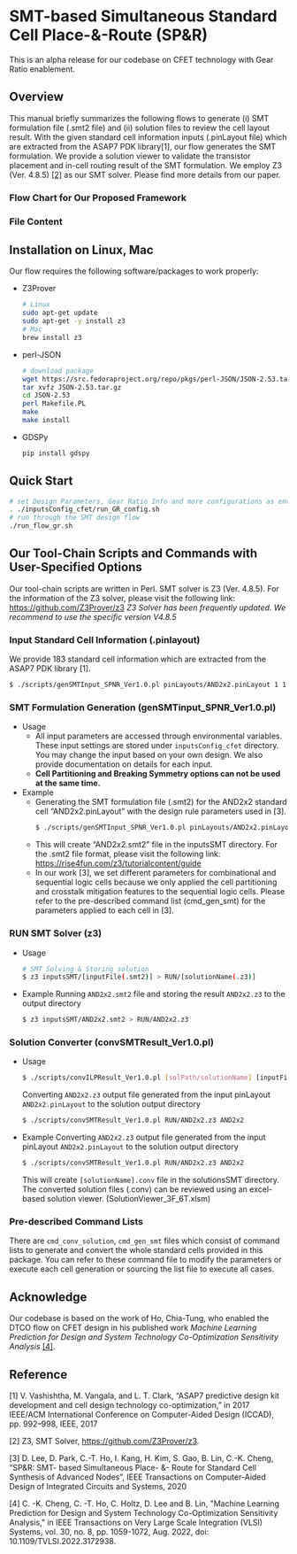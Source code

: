 # SMT-based Simultaneous Standard Cell Place-&-Route (SP&R)
This is an alpha release for our codebase on CFET technology with Gear Ratio enablement.
## Overview
This manual briefly summarizes the following flows to generate (i) SMT formulation file (.smt2 file) and (ii) solution files to review the cell layout result. With the given standard cell information inputs (.pinLayout file) which are extracted from the ASAP7 PDK library[1], our flow generates the SMT formulation. We provide a solution viewer to validate the transistor placement and in-cell routing result of the SMT formulation. We employ Z3 (Ver. 4.8.5) [[2]](https://github.com/Z3Prover/z3) as our SMT solver. Please find more details from our paper.
### Flow Chart for Our Proposed Framework
### File Content
## Installation on Linux, Mac

Our flow requires the following software/packages to work properly:
- Z3Prover
  ```bash
  # Linux
  sudo apt-get update
  sudo apt-get -y install z3
  # Mac
  brew install z3
  ```
- perl-JSON
  ```bash
  # download package
  wget https://src.fedoraproject.org/repo/pkgs/perl-JSON/JSON-2.53.tar.gz/7db1be00d44414c4962eeac222395a76/JSON-2.53.tar.gz
  tar xvfz JSON-2.53.tar.gz
  cd JSON-2.53
  perl Makefile.PL
  make
  make install
  ```
- GDSPy
  ```bash
  pip install gdspy
  ```
## Quick Start
```bash
# set Design Parameters, Gear Ratio Info and more configurations as environmental variables
. ./inputsConfig_cfet/run_GR_config.sh
# run through the SMT design flow
./run_flow_gr.sh
```
## Our Tool-Chain Scripts and Commands with User-Specified Options
Our tool-chain scripts are written in Perl. SMT solver is Z3 (Ver. 4.8.5). For the information of the Z3 solver, please visit the following link: https://github.com/Z3Prover/z3
_Z3 Solver has been frequently updated. We recommend to use the specific version V4.8.5_
### Input Standard Cell Information (.pinlayout)
We provide 183 standard cell information which are extracted from the ASAP7 PDK library [1].
  ```bash
  $ ./scripts/genSMTInput_SPNR_Ver1.0.pl pinLayouts/AND2x2.pinLayout 1 1 1.5 1 1 3 2 1 0 5 1 1 1 1
  ```
###
### SMT Formulation Generation (genSMTinput_SPNR_Ver1.0.pl)
- Usage
  + All input parameters are accessed through environmental variables. These input settings are stored under `inputsConfig_cfet` directory. You may change the input based on your own design. We also provide documentation on details for each input.
  + **Cell Partitioning and Breaking Symmetry options can not be used at the same time.**
- Example
  + Generating the SMT formulation file (.smt2) for the AND2x2 standard cell “AND2x2.pinLayout” with the design rule parameters used in [3].
    ```bash
    $ ./scripts/genSMTInput_SPNR_Ver1.0.pl pinLayouts/AND2x2.pinLayout 1 1 1.5 1 1 3 2 1 0 5 1 1 1 1
    ```
  + This will create “AND2x2.smt2” file in the inputsSMT directory. For the .smt2 file format, please visit the following link: https://rise4fun.com/z3/tutorialcontent/guide
  + In our work [3], we set different parameters for combinational and sequential logic cells because we only applied the cell partitioning and crosstalk mitigation features to the sequential logic cells. Please refer to the pre-described command list (cmd_gen_smt) for the parameters applied to each cell in [3].
### RUN SMT Solver (z3)
- Usage
    ```bash
    # SMT Solving & Storing solution
    $ z3 inputsSMT/[inputFile(.smt2)] > RUN/[solutionName(.z3)]
    ```
- Example
    Running `AND2x2.smt2` file and storing the result `AND2x2.z3` to the output directory
    ```bash
    $ z3 inputsSMT/AND2x2.smt2 > RUN/AND2x2.z3
    ```
### Solution Converter (convSMTResult_Ver1.0.pl)
- Usage
    ```bash
    $ ./scripts/convILPResult_Ver1.0.pl [solPath/solutionName] [inputFile_pinLayout(w/o file extension)]
    ```
    Converting `AND2x2.z3` output file generated from the input pinLayout `AND2x2.pinLayout` to the
    solution output directory
    ```bash
    $ ./scripts/convSMTResult_Ver1.0.pl RUN/AND2x2.z3 AND2x2
    ```
- Example
    Converting `AND2x2.z3` output file generated from the input pinLayout `AND2x2.pinLayout` to the
    solution output directory
    ```bash
    $ ./scripts/convSMTResult_Ver1.0.pl RUN/AND2x2.z3 AND2x2
    ```
    This will create `[solutionName].conv` file in the solutionsSMT directory.
    The converted solution files (.conv) can be reviewed using an excel-based solution viewer. (SolutionViewer_3F_6T.xlsm)
### Pre-described Command Lists
There are `cmd_conv_solution`, `cmd_gen_smt` files which consist of command lists to generate and convert the whole standard cells provided in this package. You can refer to these command file to modify the parameters or execute each cell generation or sourcing the list file to execute all cases.
## Acknowledge
Our codebase is based on the work of Ho, Chia-Tung, who enabled the DTCO flow on CFET design in his published work _Machine Learning Prediction for Design and System Technology Co-Optimization Sensitivity Analysis_ [[4]](https://ieeexplore.ieee.org/document/9774927).
## Reference
[1] V. Vashishtha, M. Vangala, and L. T. Clark, “ASAP7 predictive design kit development and cell design technology co-optimization,” in 2017 IEEE/ACM International Conference on Computer-Aided Design (ICCAD), pp. 992–998, IEEE, 2017

[2] Z3, SMT Solver, https://github.com/Z3Prover/z3.

[3] D. Lee, D. Park, C.-T. Ho, I. Kang, H. Kim, S. Gao, B. Lin, C.-K. Cheng, “SP&R: SMT- based Simultaneous Place- &- Route for Standard Cell Synthesis of Advanced Nodes”, IEEE Transactions on Computer-Aided Design of Integrated Circuits and Systems, 2020

[4] C. -K. Cheng, C. -T. Ho, C. Holtz, D. Lee and B. Lin, "Machine Learning Prediction for Design and System Technology Co-Optimization Sensitivity Analysis," in IEEE Transactions on Very Large Scale Integration (VLSI) Systems, vol. 30, no. 8, pp. 1059-1072, Aug. 2022, doi: 10.1109/TVLSI.2022.3172938.